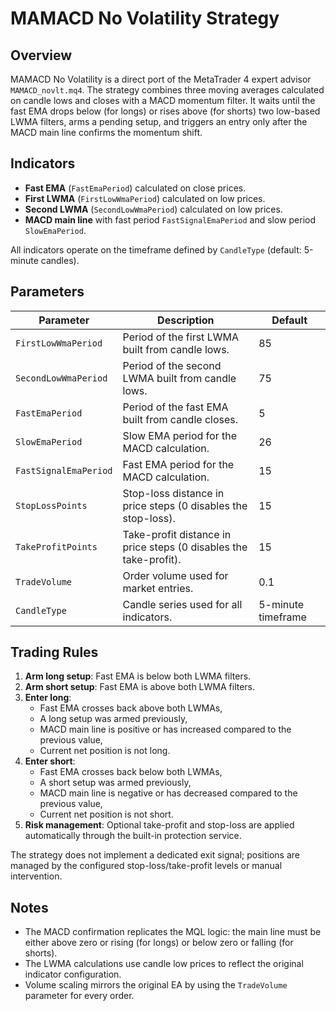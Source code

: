 # MAMACD No Volatility Strategy

## Overview
MAMACD No Volatility is a direct port of the MetaTrader 4 expert advisor `MAMACD_novlt.mq4`. The strategy combines three moving averages calculated on candle lows and closes with a MACD momentum filter. It waits until the fast EMA drops below (for longs) or rises above (for shorts) two low-based LWMA filters, arms a pending setup, and triggers an entry only after the MACD main line confirms the momentum shift.

## Indicators
- **Fast EMA** (`FastEmaPeriod`) calculated on close prices.
- **First LWMA** (`FirstLowWmaPeriod`) calculated on low prices.
- **Second LWMA** (`SecondLowWmaPeriod`) calculated on low prices.
- **MACD main line** with fast period `FastSignalEmaPeriod` and slow period `SlowEmaPeriod`.

All indicators operate on the timeframe defined by `CandleType` (default: 5-minute candles).

## Parameters
| Parameter | Description | Default |
| --- | --- | --- |
| `FirstLowWmaPeriod` | Period of the first LWMA built from candle lows. | 85 |
| `SecondLowWmaPeriod` | Period of the second LWMA built from candle lows. | 75 |
| `FastEmaPeriod` | Period of the fast EMA built from candle closes. | 5 |
| `SlowEmaPeriod` | Slow EMA period for the MACD calculation. | 26 |
| `FastSignalEmaPeriod` | Fast EMA period for the MACD calculation. | 15 |
| `StopLossPoints` | Stop-loss distance in price steps (0 disables the stop-loss). | 15 |
| `TakeProfitPoints` | Take-profit distance in price steps (0 disables the take-profit). | 15 |
| `TradeVolume` | Order volume used for market entries. | 0.1 |
| `CandleType` | Candle series used for all indicators. | 5-minute timeframe |

## Trading Rules
1. **Arm long setup**: Fast EMA is below both LWMA filters.
2. **Arm short setup**: Fast EMA is above both LWMA filters.
3. **Enter long**:
   - Fast EMA crosses back above both LWMAs,
   - A long setup was armed previously,
   - MACD main line is positive or has increased compared to the previous value,
   - Current net position is not long.
4. **Enter short**:
   - Fast EMA crosses back below both LWMAs,
   - A short setup was armed previously,
   - MACD main line is negative or has decreased compared to the previous value,
   - Current net position is not short.
5. **Risk management**: Optional take-profit and stop-loss are applied automatically through the built-in protection service.

The strategy does not implement a dedicated exit signal; positions are managed by the configured stop-loss/take-profit levels or manual intervention.

## Notes
- The MACD confirmation replicates the MQL logic: the main line must be either above zero or rising (for longs) or below zero or falling (for shorts).
- The LWMA calculations use candle low prices to reflect the original indicator configuration.
- Volume scaling mirrors the original EA by using the `TradeVolume` parameter for every order.
